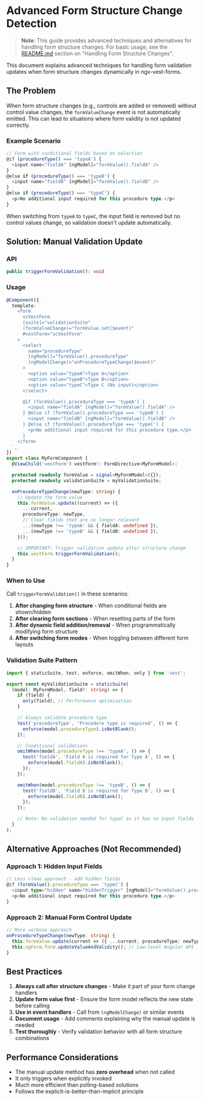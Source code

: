 # Advanced Form Structure Change Detection

> **Note**: This guide provides advanced techniques and alternatives for handling form structure changes. For basic usage, see the [README.md](../README.md#handling-form-structure-changes) section on "Handling Form Structure Changes".

This document explains advanced techniques for handling form validation updates when form structure changes dynamically in ngx-vest-forms.

## The Problem

When form structure changes (e.g., controls are added or removed) without control value changes, the `formValueChange` event is not automatically emitted. This can lead to situations where form validity is not updated correctly.

### Example Scenario

```typescript
// Form with conditional fields based on selection
@if (procedureType() === 'typeA') {
  <input name="fieldA" [ngModel]="formValue().fieldA" />
}
@else if (procedureType() === 'typeB') {
  <input name="fieldB" [ngModel]="formValue().fieldB" />
}
@else if (procedureType() === 'typeC') {
  <p>No additional input required for this procedure type.</p>
}
```

When switching from `typeA` to `typeC`, the input field is removed but no control values change, so validation doesn't update automatically.

## Solution: Manual Validation Update

### API

```typescript
public triggerFormValidation(): void
```

### Usage

```typescript
@Component({
  template: `
    <form
      scVestForm
      [suite]="validationSuite"
      (formValueChange)="formValue.set($event)"
      #vestForm="scVestForm"
    >
      <select
        name="procedureType"
        [ngModel]="formValue().procedureType"
        (ngModelChange)="onProcedureTypeChange($event)"
      >
        <option value="typeA">Type A</option>
        <option value="typeB">Type B</option>
        <option value="typeC">Type C (No input)</option>
      </select>

      @if (formValue().procedureType === 'typeA') {
        <input name="fieldA" [ngModel]="formValue().fieldA" />
      } @else if (formValue().procedureType === 'typeB') {
        <input name="fieldB" [ngModel]="formValue().fieldB" />
      } @else if (formValue().procedureType === 'typeC') {
        <p>No additional input required for this procedure type.</p>
      }
    </form>
  `,
})
export class MyFormComponent {
  @ViewChild('vestForm') vestForm!: FormDirective<MyFormModel>;

  protected readonly formValue = signal<MyFormModel>({});
  protected readonly validationSuite = myValidationSuite;

  onProcedureTypeChange(newType: string) {
    // Update the form value
    this.formValue.update((current) => ({
      ...current,
      procedureType: newType,
      // Clear fields that are no longer relevant
      ...(newType !== 'typeA' && { fieldA: undefined }),
      ...(newType !== 'typeB' && { fieldB: undefined }),
    }));

    // IMPORTANT: Trigger validation update after structure change
    this.vestForm.triggerFormValidation();
  }
}
```

### When to Use

Call `triggerFormValidation()` in these scenarios:

1. **After changing form structure** - When conditional fields are shown/hidden
2. **After clearing form sections** - When resetting parts of the form
3. **After dynamic field addition/removal** - When programmatically modifying form structure
4. **After switching form modes** - When toggling between different form layouts

### Validation Suite Pattern

```typescript
import { staticSuite, test, enforce, omitWhen, only } from 'vest';

export const myValidationSuite = staticSuite(
  (model: MyFormModel, field?: string) => {
    if (field) {
      only(field); // Performance optimization
    }

    // Always validate procedure type
    test('procedureType', 'Procedure type is required', () => {
      enforce(model.procedureType).isNotBlank();
    });

    // Conditional validations
    omitWhen(model.procedureType !== 'typeA', () => {
      test('fieldA', 'Field A is required for Type A', () => {
        enforce(model.fieldA).isNotBlank();
      });
    });

    omitWhen(model.procedureType !== 'typeB', () => {
      test('fieldB', 'Field B is required for Type B', () => {
        enforce(model.fieldB).isNotBlank();
      });
    });

    // Note: No validation needed for typeC as it has no input fields
  }
);
```

## Alternative Approaches (Not Recommended)

### Approach 1: Hidden Input Fields

```typescript
// Less clean approach - add hidden fields
@if (formValue().procedureType === 'typeC') {
  <input type="hidden" name="hiddenTrigger" [ngModel]="formValue().procedureType" />
  <p>No additional input required for this procedure type.</p>
}
```

### Approach 2: Manual Form Control Update

```typescript
// More verbose approach
onProcedureTypeChange(newType: string) {
  this.formValue.update(current => ({ ...current, procedureType: newType }));
  this.ngForm.form.updateValueAndValidity(); // Low-level Angular API
}
```

## Best Practices

1. **Always call after structure changes** - Make it part of your form change handlers
2. **Update form value first** - Ensure the form model reflects the new state before calling
3. **Use in event handlers** - Call from `(ngModelChange)` or similar events
4. **Document usage** - Add comments explaining why the manual update is needed
5. **Test thoroughly** - Verify validation behavior with all form structure combinations

## Performance Considerations

- The manual update method has **zero overhead** when not called
- It only triggers when explicitly invoked
- Much more efficient than polling-based solutions
- Follows the explicit-is-better-than-implicit principle
